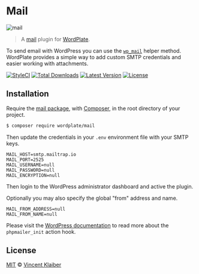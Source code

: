 # Mail

![mail](https://user-images.githubusercontent.com/499192/37464248-1282c40a-2858-11e8-801c-571c1dedf310.png)

> A [mail](https://codex.wordpress.org/Plugin_API/Action_Reference/phpmailer_init) plugin for [WordPlate](https://wordplate.github.io/docs/mail).

To send email with WordPress you can use the [`wp_mail`](https://developer.wordpress.org/reference/functions/wp_mail) helper method. WordPlate provides a simple way to add custom SMTP credentials and easier working with attachments.

[![StyleCI](https://styleci.io/repos/57282597/shield?style=flat)](https://styleci.io/repos/57282597)
[![Total Downloads](https://img.shields.io/packagist/dt/wordplate/mail.svg?style=flat)](https://packagist.org/packages/wordplate/mail)
[![Latest Version](https://img.shields.io/github/release/wordplate/mail.svg?style=flat)](https://github.com/wordplate/mail/releases)
[![License](https://img.shields.io/packagist/l/wordplate/mail.svg?style=flat)](https://packagist.org/packages/wordplate/mail)

## Installation

Require the [mail package](https://github.com/wordplate/mail#readme), with [Composer](https://getcomposer.org), in the root directory of your project.

```sh
$ composer require wordplate/mail
```

Then update the credentials in your `.env` environment file with your SMTP keys.

```
MAIL_HOST=smtp.mailtrap.io
MAIL_PORT=2525
MAIL_USERNAME=null
MAIL_PASSWORD=null
MAIL_ENCRYPTION=null
```

Then login to the WordPress administrator dashboard and active the plugin.

Optionally you may also specify the global "from" address and name.

```
MAIL_FROM_ADDRESS=null
MAIL_FROM_NAME=null
```

Please visit the [WordPress documentation](https://developer.wordpress.org/reference/hooks/phpmailer_init) to read more about the `phpmailer_init` action hook.

## License

[MIT](LICENSE) © [Vincent Klaiber](https://vinkla.com)
